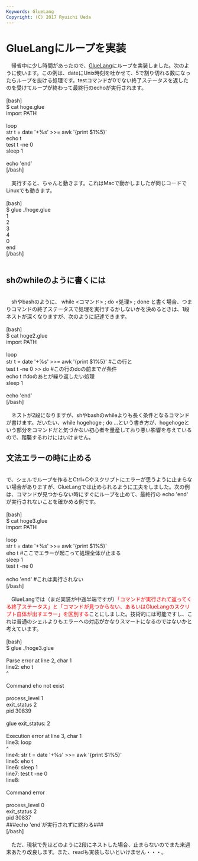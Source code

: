 ```yaml
---
Keywords: GlueLang
Copyright: (C) 2017 Ryuichi Ueda
---
```


# GlueLangにループを実装
　帰省中に少し時間があったので、<a href="https://ryuichiueda.github.io/GlueLangDoc_ja/">GlueLang</a>にループを実装しました。次のように使います。この例は、dateにUnix時刻を吐かせて、5で割り切れる数になったらループを抜ける処理です。testコマンドが0でない終了ステータスを返したのを受けてループが終わって最終行のechoが実行されます。<br />
<br />
[bash]<br />
$ cat hoge.glue <br />
import PATH<br />
<br />
loop<br />
 str t = date '+%s' &gt;&gt;= awk '{print $1%5}'<br />
 echo t<br />
 test t -ne 0<br />
 sleep 1<br />
<br />
echo 'end'<br />
[/bash]<br />
<br />
　実行すると、ちゃんと動きます。これはMacで動かしましたが同じコードでLinuxでも動きます。<br />
<br />
[bash]<br />
$ glue ./hoge.glue <br />
1<br />
2<br />
3<br />
4<br />
0<br />
end<br />
[/bash]<br />
<br />
<h2>shのwhileのように書くには</h2><br />
　shやbashのように、 while &lt;コマンド&gt; ; do &lt;処理&gt; ; done と書く場合、つまりコマンドの終了ステータスで処理を実行するかしないかを決めるときは、1段ネストが深くなりますが、次のように記述できます。<br />
<br />
[bash]<br />
$ cat hoge2.glue <br />
import PATH<br />
<br />
loop<br />
 str t = date '+%s' &gt;&gt;= awk '{print $1%5}' #この行と<br />
 test t -ne 0 &gt;&gt; do #この行のdoの前までが条件<br />
 echo t #doのあとが繰り返したい処理<br />
 sleep 1<br />
<br />
echo 'end'<br />
[/bash]<br />
<br />
　ネストが2段になりますが、shやbashのwhileよりも長く条件となるコマンドが書けます。だいたい、while hogehoge ; do ...という書き方が、hogehogeという部分をコマンドだと気づかない初心者を量産しており悪い影響を与えているので、踏襲するわけにはいけません。<br />
<h2>文法エラーの時に止める</h2><br />
で、シェルでループを作るとCtrl+Cやスクリプトにエラーが思うように止まらない場合がありますが、GlueLangでは止められるように工夫をしました。次の例は、コマンドが見つからない時にすぐにループを止めて、最終行の echo 'end' が実行されないことを確かめる例です。<br />
<br />
[bash]<br />
$ cat hoge3.glue <br />
import PATH<br />
<br />
loop<br />
 str t = date '+%s' &gt;&gt;= awk '{print $1%5}'<br />
 eho t #ここでエラーが起こって処理全体が止まる<br />
 sleep 1<br />
 test t -ne 0<br />
<br />
echo 'end' #これは実行されない<br />
[/bash]<br />
<br />
　GlueLangでは（まだ実装が中途半端ですが）<span style="color: #ff0000;">「コマンドが実行されて返ってくる終了ステータス」と「コマンドが見つからない、あるいはGlueLangのスクリプト自体が出すエラー」を区別する</span>ことにしました。技術的には可能ですし、これは普通のシェルよりもエラーへの対応がかなりスマートになるのではないかと考えています。<br />
<br />
[bash]<br />
$ glue ./hoge3.glue <br />
<br />
Parse error at line 2, char 1<br />
	line2: eho t<br />
	^<br />
<br />
	Command eho not exist<br />
	<br />
	process_level 1<br />
	exit_status 2<br />
	pid 30839<br />
<br />
	glue exit_status: 2<br />
<br />
Execution error at line 3, char 1<br />
	line3: loop<br />
	^<br />
	line4: str t = date '+%s' &gt;&gt;= awk '{print $1%5}'<br />
	line5: eho t<br />
	line6: sleep 1<br />
	line7: test t -ne 0<br />
	line8: <br />
<br />
	Command error<br />
	<br />
	process_level 0<br />
	exit_status 2<br />
	pid 30837<br />
###echo 'end'が実行されずに終わる###<br />
[/bash]<br />
<br />
　ただ、現状で先ほどのように2段にネストした場合、止まらないのでまた来週末あたり改良します。また、readも実装しないといけません・・・。

